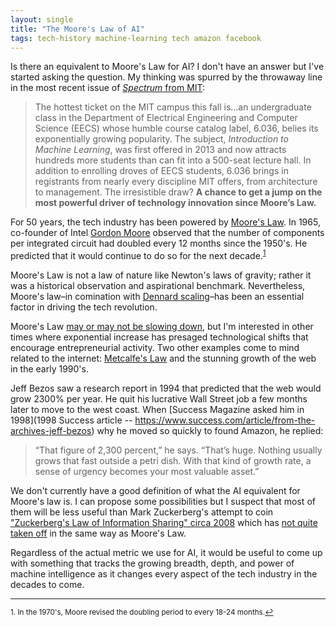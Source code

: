 ```yaml
---
layout: single
title: "The Moore's Law of AI"
tags: tech-history machine-learning tech amazon facebook
---
```

Is there an equivalent to Moore's Law for AI? I don't have an answer but I've started asking the question. My thinking was spurred by the throwaway line in the most recent issue of [*Spectrum* from MIT](https://spectrum.mit.edu/fall-2017/how-can-computers-apply-what-theyve-learned-to-new-situations/): 

>The hottest ticket on the MIT campus this fall is...an undergraduate class in the Department of Electrical Engineering and Computer Science (EECS) whose humble course catalog label, 6.036, belies its exponentially growing popularity. The subject, *Introduction to Machine Learning*, was first offered in 2013 and now attracts hundreds more students than can fit into a 500-seat lecture hall. In addition to enrolling droves of EECS students, 6.036 brings in registrants from nearly every discipline MIT offers, from architecture to management. The irresistible draw? **A chance to get a jump on the most powerful driver of technology innovation since Moore’s Law.**

For 50 years, the tech industry has been powered by [Moore's Law](https://en.wikipedia.org/wiki/Moore%27s_law). In 1965, co-founder of Intel [Gordon Moore](https://en.wikipedia.org/wiki/Gordon_Moore) observed that the number of components per integrated circuit had doubled every 12 months since the 1950's. He predicted that it would continue to do so for the next decade.<sup><a href="#fn1" id="ref1">1</a></sup> 

Moore's Law is not a law of nature like Newton's laws of gravity; rather it was a historical observation and aspirational benchmark. Nevertheless, Moore's law–in comination with [Dennard scaling](https://en.wikipedia.org/wiki/Dennard_scaling#Relation_with_Moore.27s_law_and_computing_performance)–has been an essential factor in driving the tech revolution.

Moore's Law [may or may not be slowing down](http://ieeexplore.ieee.org/document/8013504/), but I'm interested in other times where exponential increase has presaged technological shifts that encourage entrepreneurial activity. Two other examples come to mind related to the internet: [Metcalfe's Law](https://en.wikipedia.org/wiki/Metcalfe%27s_law) and the stunning growth of the web in the early 1990's.

Jeff Bezos saw a research report in 1994 that predicted that the web would grow 2300% per year. He quit his lucrative Wall Street job a few months later to move to the west coast. When [Success Magazine asked him in 1998](1998 Success article -- https://www.success.com/article/from-the-archives-jeff-bezos) why he moved so quickly to found Amazon, he replied:

>“That figure of 2,300 percent,” he says. “That’s huge. Nothing usually grows that fast outside a petri dish. With that kind of growth rate, a sense of urgency becomes your most valuable asset.”

We don't currently have a good definition of what the AI equivalent for Moore's law is. I can propose some possibilities but I suspect that most of them will be less useful than Mark Zuckerberg's attempt to coin ["Zuckerberg's Law of Information Sharing" circa 2008](https://bits.blogs.nytimes.com/2008/11/06/zuckerbergs-law-of-information-sharing/) which has [not quite taken off](https://www.fastcodesign.com/1672296/mark-zuckerberg-might-be-right-about-the-moores-law-of-sharing) in the same way as Moore's Law.

Regardless of the actual metric we use for AI, it would be useful to come up with something that tracks the growing breadth, depth, and power of machine intelligence as it changes every aspect of the tech industry in the decades to come.

---
<sup id="fn1">1. In the 1970's, Moore revised the doubling period to every 18-24 months.<a href="#ref1" title="Return to text.">↩</a></sup>




